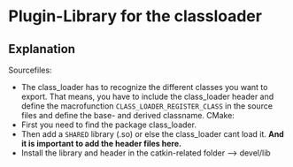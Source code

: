# Plugin-Library for the classloader
## Explanation
Sourcefiles:
- The class_loader has to recognize the different classes you want to export. That means, you have to include the class_loader header and define the macrofunction ```CLASS_LOADER_REGISTER_CLASS``` in the source files and define the base- and derived classname.
CMake:
- First you need to find the package class_loader. 
- Then add a ```SHARED``` library (.so) or else the class_loader cant load it. **And it is important to add the header files here.**
- Install the library and header in the catkin-related folder --> devel/lib 
